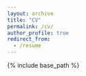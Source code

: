 ```yaml
---
layout: archive
title: "CV"
permalink: /cv/
author_profile: true
redirect_from:
  - /resume
---
```


{% include base_path %}
<div id="example1"></div>
<script src="/assets/js/pdfobject.js"></script>
<script>PDFObject.embed("/images/CV-new.pdf", "#example1");</script>
